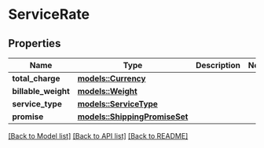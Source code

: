 # ServiceRate

## Properties

Name | Type | Description | Notes
------------ | ------------- | ------------- | -------------
**total_charge** | [**models::Currency**](Currency.md) |  | 
**billable_weight** | [**models::Weight**](Weight.md) |  | 
**service_type** | [**models::ServiceType**](ServiceType.md) |  | 
**promise** | [**models::ShippingPromiseSet**](ShippingPromiseSet.md) |  | 

[[Back to Model list]](../README.md#documentation-for-models) [[Back to API list]](../README.md#documentation-for-api-endpoints) [[Back to README]](../README.md)


